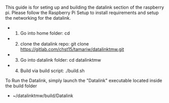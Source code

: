 This guide is for seting up and building the datalink section of the raspberry pi. Please follow the Raspberry Pi Setup to install requirements and setup the networking for the datalink.

- 1. Go into home folder: cd
- 2. clone the datalink repo: git clone https://gitlab.com/chst15/tamariw/datalinktmw.git
- 3. Go into datalink folder: cd datalinktmw
- 4. Build via build script: ./build.sh

To Run the Datalink, simply launch the "Datalink" executable located inside the build folder
- ~/datalinktmw/build/Datalink
